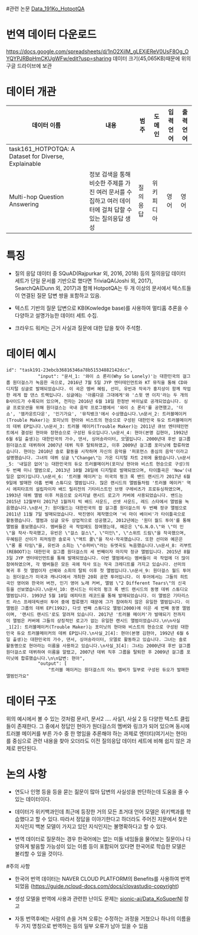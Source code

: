 

#관련 논문
[Data_191Ko_HotpotQA](https://arxiv.org/pdf/1809.09600.pdf)


# 번역 데이터 다운로드
https://docs.google.com/spreadsheets/d/1nO2XilM_gLEXjEReV0UsF8Og_OYQYPJRBpHmCKUgWFw/edit?usp=sharing
데이터 크기(45,065KB)때문에 위의 구글 드라이브에 보관

# 데이터 개관   

| 데이터 이름 | 내용 | 범주 | 도메인 | 입력 언어 | 출력 언어 |
| --- | --- | --- | --- | --- | --- |
| task161_HOTPOTQA: A Dataset for Diverse, Explainable
Multi-hop Question Answering | 정보 검색을 통해 비슷한 주제를 가진 여러 문서를 수집하고 여러 데이터에 걸쳐 답할 수 있는 질의응답 생성| 질의 응답 | 위키피디아 | 영어 | 영어 |
     
       
# 특징  
- 질의 응답 데이터 중 SQuAD(Rajpurkar 외, 2016, 2018) 등의 질의응답 데이터 세트가 단일 문서를 기반으로 했다면 TriviaQA(Joshi 외, 2017), SearchQA(Dunn 외, 2017)과 함께 HotpotQA는 두 개 이상의 문서에서 텍스트들이 연결된 질문 답변 쌍을 포함하고 있음.     
 
- 텍스트 기반의 질문 답변으로 KB(Kowledge base)를 사용하여 멀티홉 추론을 수 다양하고 설명가능한 데이터 세트 수집.  
- 크라우드 워커는 근거 사실과 질문에 대한 답을 찾아 주석함.  

# 데이터 예시  

```
id": "task191-23ebcb36816346a78b51534882142dcc",
            "input": "문서_1: '와이 소 론리(Why So Lonely)'는 대한민국의 걸그룹 원더걸스가 녹음한 곡으로, 2016년 7월 5일 JYP 엔터테인먼트와 KT 뮤직을 통해 CD와 디지털 싱글로 발매되었습니다. 이 곡은 멤버 혜림, 선미, 유빈과 작곡가 홍지상이 함께 작업한 레게 팝 댄스 트랙입니다. 싱글에는 '아름다운 그대에게'와 '스윗 앤 이지'라는 두 개의 B사이드가 수록되어 있으며, 전자는 2016년 6월 18일 한정반 바이닐로 공개되었습니다. 싱글 프로모션을 위해 원더걸스는 국내 음악 프로그램에서 '와이 소 론리'를 공연했고, '더 쇼', '엠카운트다운', '인기가요', '뮤직뱅크'에서 수상했습니다.\n문서_2: 트러블메이커(Trouble Maker)는 포미닛의 현아와 비스트의 현승으로 구성된 대한민국 듀오 트러블메이커의 데뷔 EP입니다.\n문서_3: 트러블 메이커(Trouble Maker)는 2011년 큐브 엔터테인먼트에서 결성된 현아와 장현승으로 구성된 듀오입니다.\n문서_4: 현아(본명 김현아, 1992년 6월 6일 출생)는 대한민국의 가수, 댄서, 싱어송라이터, 모델입니다. 2000년대 후반 걸그룹 원더걸스로 데뷔하여 2007년 데뷔 직후 탈퇴하였고, 이후 2009년 걸그룹 포미닛에 합류하였습니다. 현아는 2010년 솔로 활동을 시작하며 자신의 음악을 '퍼포먼스 중심의 음악'이라고 설명했습니다. 그녀의 데뷔 싱글 \"Change\"는 가온 디지털 차트 2위에 올랐습니다.\n문서_5: '내일은 없어'는 대한민국의 듀오 트러블메이커(포미닛 현아와 비스트 현승으로 구성)의 두 번째 미니 앨범으로, 2013년 10월 28일에 디지털로 발매되었으며, 타이틀곡은 'Now'(내일은 없어)입니다.\n문서_6: '트러블 메이커'는 미국의 펑크 록 밴드 랜시드가 2017년 6월 9일에 발매한 아홉 번째 스튜디오 앨범입니다. 많은 랜시드의 앨범들처럼 '트러블 메이커' 역시 에피타프의 설립자이자 배드 릴리전의 기타리스트인 브렛 구레비츠가 프로듀싱하였으며, 1993년 데뷔 앨범 이후 처음으로 오리지널 랜시드 로고가 커버에 사용되었습니다. 밴드는 2015년 12월부터 2017년 1월까지 빅 배드 사운드, 선셋 사운드, 레드 스타에서 앨범을 녹음했습니다.\n문서_7: 원더월드는 대한민국의 팝 걸그룹 원더걸스의 두 번째 정규 앨범으로 2011년 11월 7일 발매되었습니다. 박진영이 제작했으며 '비 마이 베이비'가 타이틀곡으로 활동했습니다. 앨범과 싱글 모두 상업적으로 성공했고, 2012년에는 '원더 월드 투어'를 통해 앨범을 홍보했습니다. 멤버들은 곡 작업에도 참여했는데, 예은은 \"G.N.O.\"와 \"미 인\"을 작사·작곡했고, 유빈은 \"걸스 걸스\", \"미인\", \"스위트 드림\"을 작곡했으며, 우혜림은 산이가 피처링한 솔로곡 \"액트 쿨\"을 작사·작곡했습니다. 또한 선미와 예은은 \"롱 롱 타임\"을, 유빈과 소희는 \"슈퍼비\"라는 듀엣곡도 녹음했습니다.\n문서_8: 리부트(REBOOT)는 대한민국 걸그룹 원더걸스의 세 번째이자 마지막 정규 앨범입니다. 2015년 8월 3일 JYP 엔터테인먼트를 통해 발매되었습니다. 이번 앨범에서는 멤버들이 곡 작업에 더 많이 참여하였으며, 각 멤버들은 모든 곡에 작사 또는 작곡 크레디트를 가지고 있습니다. 선미의 복귀 후 첫 앨범이자 선예와 소희의 탈퇴 이후 첫 앨범입니다.\n문서_9: 원더걸스 월드 투어는 원더걸스가 미국과 캐나다에서 개최한 20회 공연 투어입니다. 이 투어에서는 그들의 히트곡인 영어와 한국어 버전, 인기 영어 노래 커버, 앨범 \"2 Different Tears\"의 신곡 등을 선보였습니다.\n문서_10: 랜시드는 미국의 펑크 록 밴드 랜시드의 동명 데뷔 스튜디오 앨범입니다. 1993년 5월 10일 에피타프 레코드를 통해 발매되었습니다. 이 앨범은 기타리스트 라스 프레데릭센이 투어 중에 합류했기 때문에 그가 참여하지 않은 유일한 앨범입니다. 이 앨범은 그룹의 데뷔 EP(1992), 다섯 번째 스튜디오 앨범(2000)에 이은 세 번째 동명 앨범이며, '랜시드 랜시드'로도 알려져 있습니다. 2017년 '트러블 메이커'가 발매되기 전까지 이 앨범은 커버에 그들의 상징적인 로고가 없는 유일한 랜시드 앨범이었습니다.\n\n사실_1[2]: 트러블메이커(Trouble Maker)는 포미닛의 현아와 비스트의 현승으로 구성된 대한민국 듀오 트러블메이커의 데뷔 EP입니다.\n사실_2[4]: 현아(본명 김현아, 1992년 6월 6일 출생)는 대한민국의 가수, 댄서, 싱어송라이터, 모델로 활동하고 있습니다. 그녀는 솔로 활동명으로 현아라는 이름을 사용하고 있습니다.\n사실_3[4]: 그녀는 2000년대 후반 걸그룹 원더걸스로 데뷔하여 이름을 알렸고, 2007년 데뷔 직후 그룹을 탈퇴한 후 2009년 걸그룹 포미닛에 합류했습니다.\n\n답변: 현아",
            "output": [
                "트러블 메이커는 원더걸스의 어느 멤버가 일부로 구성된 듀오가 발매한 앨범인가요"

```

# 데이터 구조
위의 예시에서 볼 수 있는 것처럼 문서1, 문서2 .... 사실1, 사실 2 등 다양한 텍스트 클립들이 존재한다. 그 중에서 정답인 현아가 원더걸스의 멤버와 링크가 되어 있으며 동시에 트러블 메이커를 부른 가수 중 한 명임을 추론해야 하는 과제로 엔터티(여기서는 현아)를 중심으로 관련 내용을 찾아 오더라도 이전 질의응답 데이터 세트에 비해 쉽지 않은 과제로 판단된다.

# 논의 사항
- 연도나 인명 등을 등을 묻는 짊문이 많아 답변의 사실성을 판단하는데 도움을 줄 수 있는 데이터이다.    
- 데이터가 위키백과인데 최근에 등장한 거의 모든 초거대 언어 모델은 위키백과를 학습했다고 할 수 있다. 따라서 정답을 이야기한다고 하더라도 주어진 지문에서 찾은 지식인지 백본 모델이 가지고 있던 지식인지는 불명확하다고 할 수 있다. 

- 번역 데이터로 질문하는 경우 한국어에는 없는 미들 네임들을 물어보는 질문이나 다양하게 발음할 가능성이 있는 이름 등이 포함되어 있다면 한국어로 학습한 모델은 불리할 수 있을 것이다.         


#주의 사항
- 한국어 번역 데이터는 NAVER CLOUD PLATFORM의 Benefits를 사용하여 번역되었음
(https://guide.ncloud-docs.com/docs/clovastudio-copyright)

- 생성 모델을 번역에 사용과 관련한 난이도 문제는 [sionic-ai/Data_KoSuperNI](https://github.com/sionic-ai/Data_KoSuperNI/blob/main/Data__226language_answer_relevance_classification-main/README.md) 참고

- 자동 번역후에는 사람의 손을 거쳐 오류는 수정하는 과정을 거쳤으나 하나의 이름을 두 가지 명칭으로 번역하는 등의 일부 오류가 남아 있을 수 있음











